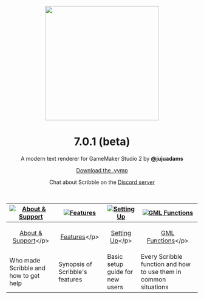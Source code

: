 <p align="center"><img src="https://raw.githubusercontent.com/JujuAdams/scribble/master/LOGO.png" style="display:block; margin:auto; width:300px"></p>
<h1 align="center">7.0.1 (beta)</h1>

<p align="center">A modern text renderer for GameMaker Studio 2 by <b>@jujuadams</b></p>

<p align="center"><a href="https://github.com/JujuAdams/scribble/releases/tag/7.0.1b1">Download the .yymp</a></p>
<p align="center">Chat about Scribble on the <a href="https://discord.gg/8krYCqr">Discord server</a></p>

&nbsp;

|[![About & Support](https://raw.githubusercontent.com/wiki/JujuAdams/scribble/images/aboutsupport.png)](https://github.com/JujuAdams/scribble/wiki/(6.0.0)-About-&-Support)|[![Features](https://raw.githubusercontent.com/wiki/JujuAdams/scribble/images/features.png)](https://github.com/JujuAdams/scribble/wiki/(6.0.0)-Features)|[![Setting Up](https://raw.githubusercontent.com/wiki/JujuAdams/scribble/images/settingup.png)](https://github.com/JujuAdams/scribble/wiki/(6.0.0)-Setting-Up)|[![GML Functions](https://raw.githubusercontent.com/wiki/JujuAdams/scribble/images/functions.png)](https://github.com/JujuAdams/scribble/wiki/(6.0.0)-GML-Functions)|
|----------------------|----------------------|----------------------|----------------------|
|<p align="center">[About & Support](https://github.com/JujuAdams/scribble/wiki/(6.0.0)-About-&-Support)</p>|<p align="center">[Features](https://github.com/JujuAdams/scribble/wiki/(6.0.0)-Features)</p>|<p align="center">[Setting Up](https://github.com/JujuAdams/scribble/wiki/(6.0.0)-Setting-Up)</p>|<p align="center">[GML Functions](https://github.com/JujuAdams/scribble/wiki/(6.0.0)-GML-Functions)</p>|
|Who made Scribble and how to get help| Synopsis of Scribble's features | Basic setup guide for new users | Every Scribble function and how to use them in common situations |
